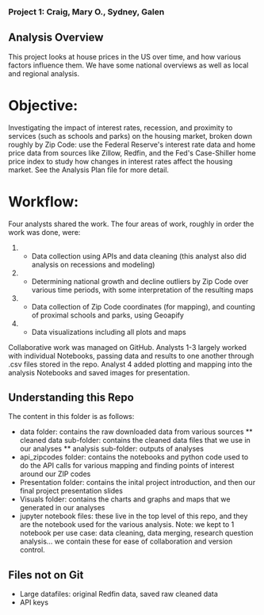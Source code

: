 ### Project 1: Craig, Mary O., Sydney, Galen

## Analysis Overview
This project looks at house prices in the US over time, and how various factors influence them.
We have some national overviews as well as local and regional analysis.

# Objective:
Investigating the impact of interest rates, recession, and proximity to services (such as schools and parks) on the housing market, broken down roughly by Zip Code: use the Federal Reserve's interest rate data and home price data from sources like Zillow, Redfin, and the Fed's Case-Shiller home price index to study how changes in interest rates affect the housing market.  See the Analysis Plan file for more detail.

# Workflow:
Four analysts shared the work.  The four areas of work, roughly in order the work was done, were:
1. - Data collection using APIs and data cleaning (this analyst also did analysis on recessions and modeling)
2. - Determining national growth and decline outliers by Zip Code over various time periods, with some interpretation of the resulting maps
3. - Data collection of Zip Code coordinates (for mapping), and counting of proximal schools and parks, using Geoapify
4. - Data visualizations including all plots and maps

Collaborative work was managed on GitHub.  Analysts 1-3 largely worked with individual Notebooks, passing data and results to one another through .csv files stored in the repo.  Analyst 4 added plotting and mapping into the analysis Notebooks and saved images for presentation.


## Understanding this Repo
The content in this folder is as follows:
 * data folder: contains the raw downloaded data from various sources
   ** cleaned data sub-folder: contains the cleaned data files that we use in our analyses
   ** analysis sub-folder: outputs of analyses
* api_zipcodes folder: contains the notebooks and python code used to do the API calls for various mapping and finding points of interest around our ZIP codes
* Presentation folder: contains the inital project introduction, and then our final project presentation slides
* Visuals folder: contains the charts and graphs and maps that we generated in our analyses
* jupyter notebook files: these live in the top level of this repo, and they are the notebook used for the various analysis. Note: we kept to 1 notebook per use case: data cleaning, data merging, research question analysis... we contain these for ease of collaboration and version control.

## Files not on Git
 * Large datafiles: original Redfin data, saved raw cleaned data
 * API keys
